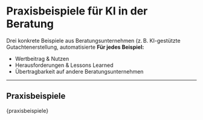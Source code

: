 # Praxisbeispiele für KI in der Beratung

Drei konkrete Beispiele aus Beratungsunternehmen (z. B. KI-gestützte Gutachtenerstellung, automatisierte 
**Für jedes Beispiel:**
- Wertbeitrag & Nutzen
- Herausforderungen & Lessons Learned
- Übertragbarkeit auf andere Beratungsunternehmen

---

## Praxisbeispiele

{praxisbeispiele}